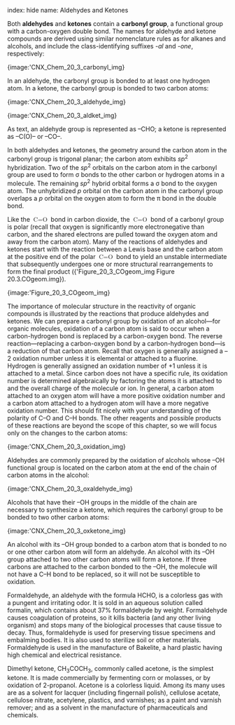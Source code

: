 index: hide
name: Aldehydes and Ketones

Both  **aldehydes** and  **ketones** contain a  **carbonyl group**, a functional group with a carbon-oxygen double bond. The names for aldehyde and ketone compounds are derived using similar nomenclature rules as for alkanes and alcohols, and include the class-identifying suffixes  *-al* and  *-one*, respectively:


{image:'CNX_Chem_20_3_carbonyl_img}
        

In an aldehyde, the carbonyl group is bonded to at least one hydrogen atom. In a ketone, the carbonyl group is bonded to two carbon atoms:


{image:'CNX_Chem_20_3_aldehyde_img}
        


{image:'CNX_Chem_20_3_aldket_img}
        

As text, an aldehyde group is represented as –CHO; a ketone is represented as –C(O)– or –CO–.

In both aldehydes and ketones, the geometry around the carbon atom in the carbonyl group is trigonal planar; the carbon atom exhibits  *sp*<sup>2</sup> hybridization. Two of the  *sp*<sup>2</sup> orbitals on the carbon atom in the carbonyl group are used to form σ bonds to the other carbon or hydrogen atoms in a molecule. The remaining  *sp*<sup>2</sup> hybrid orbital forms a σ bond to the oxygen atom. The unhybridized  *p* orbital on the carbon atom in the carbonyl group overlaps a  *p* orbital on the oxygen atom to form the π bond in the double bond.

Like the <math xmlns:data="http://www.w3.org/TR/html5/dom.html#custom-data-attribute" xmlns:q="http://cnx.rice.edu/qml/1.0" xmlns:m="http://www.w3.org/1998/Math/MathML" xmlns:bib="http://bibtexml.sf.net/" xmlns:md="http://cnx.rice.edu/mdml" xmlns="http://cnx.rice.edu/cnxml"><mrow><mtext>C</mtext><mo>=</mo><mtext>O</mtext></mrow></math> bond in carbon dioxide, the <math xmlns:data="http://www.w3.org/TR/html5/dom.html#custom-data-attribute" xmlns:q="http://cnx.rice.edu/qml/1.0" xmlns:m="http://www.w3.org/1998/Math/MathML" xmlns:bib="http://bibtexml.sf.net/" xmlns:md="http://cnx.rice.edu/mdml" xmlns="http://cnx.rice.edu/cnxml"><mrow><mtext>C</mtext><mo>=</mo><mtext>O</mtext></mrow></math> bond of a carbonyl group is polar (recall that oxygen is significantly more electronegative than carbon, and the shared electrons are pulled toward the oxygen atom and away from the carbon atom). Many of the reactions of aldehydes and ketones start with the reaction between a Lewis base and the carbon atom at the positive end of the polar <math xmlns:data="http://www.w3.org/TR/html5/dom.html#custom-data-attribute" xmlns:q="http://cnx.rice.edu/qml/1.0" xmlns:m="http://www.w3.org/1998/Math/MathML" xmlns:bib="http://bibtexml.sf.net/" xmlns:md="http://cnx.rice.edu/mdml" xmlns="http://cnx.rice.edu/cnxml"><mrow><mtext>C</mtext><mo>=</mo><mtext>O</mtext></mrow></math> bond to yield an unstable intermediate that subsequently undergoes one or more structural rearrangements to form the final product ({'Figure_20_3_COgeom_img Figure 20.3.COgeom.img}).


{image:'Figure_20_3_COgeom_img}
        

The importance of molecular structure in the reactivity of organic compounds is illustrated by the reactions that produce aldehydes and ketones. We can prepare a carbonyl group by oxidation of an alcohol—for organic molecules, oxidation of a carbon atom is said to occur when a carbon-hydrogen bond is replaced by a carbon-oxygen bond. The reverse reaction—replacing a carbon-oxygen bond by a carbon-hydrogen bond—is a reduction of that carbon atom. Recall that oxygen is generally assigned a –2 oxidation number unless it is elemental or attached to a fluorine. Hydrogen is generally assigned an oxidation number of +1 unless it is attached to a metal. Since carbon does not have a specific rule, its oxidation number is determined algebraically by factoring the atoms it is attached to and the overall charge of the molecule or ion. In general, a carbon atom attached to an oxygen atom will have a more positive oxidation number and a carbon atom attached to a hydrogen atom will have a more negative oxidation number. This should fit nicely with your understanding of the polarity of C–O and C–H bonds. The other reagents and possible products of these reactions are beyond the scope of this chapter, so we will focus only on the changes to the carbon atoms:


{image:'CNX_Chem_20_3_oxidation_img}
        

Aldehydes are commonly prepared by the oxidation of alcohols whose –OH functional group is located on the carbon atom at the end of the chain of carbon atoms in the alcohol:


{image:'CNX_Chem_20_3_oxaldehyde_img}
        

Alcohols that have their –OH groups in the middle of the chain are necessary to synthesize a ketone, which requires the carbonyl group to be bonded to two other carbon atoms:


{image:'CNX_Chem_20_3_oxketone_img}
        

An alcohol with its –OH group bonded to a carbon atom that is bonded to no or one other carbon atom will form an aldehyde. An alcohol with its –OH group attached to two other carbon atoms will form a ketone. If three carbons are attached to the carbon bonded to the –OH, the molecule will not have a C–H bond to be replaced, so it will not be susceptible to oxidation.

Formaldehyde, an aldehyde with the formula HCHO, is a colorless gas with a pungent and irritating odor. It is sold in an aqueous solution called formalin, which contains about 37% formaldehyde by weight. Formaldehyde causes coagulation of proteins, so it kills bacteria (and any other living organism) and stops many of the biological processes that cause tissue to decay. Thus, formaldehyde is used for preserving tissue specimens and embalming bodies. It is also used to sterilize soil or other materials. Formaldehyde is used in the manufacture of Bakelite, a hard plastic having high chemical and electrical resistance.

Dimethyl ketone, CH<sub>3</sub>COCH<sub>3</sub>, commonly called acetone, is the simplest ketone. It is made commercially by fermenting corn or molasses, or by oxidation of 2-propanol. Acetone is a colorless liquid. Among its many uses are as a solvent for lacquer (including fingernail polish), cellulose acetate, cellulose nitrate, acetylene, plastics, and varnishes; as a paint and varnish remover; and as a solvent in the manufacture of pharmaceuticals and chemicals.
